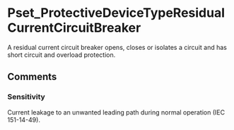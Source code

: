# Pset_ProtectiveDeviceTypeResidualCurrentCircuitBreaker

A residual current circuit breaker opens, closes or isolates a circuit and has short circuit and overload protection.
<!-- end of short definition -->



## Comments

### Sensitivity

Current leakage to an unwanted leading path during normal operation (IEC 151-14-49).

